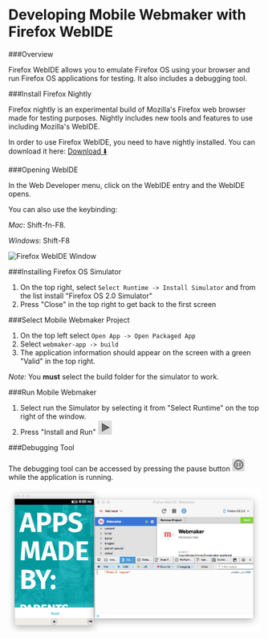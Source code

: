 # Developing Mobile Webmaker with Firefox WebIDE

###Overview

Firefox WebIDE allows you to emulate Firefox OS using your browser and run Firefox OS applications for testing. It also includes a debugging tool.

###Install Firefox Nightly

Firefox nightly is an experimental build of Mozilla's Firefox web browser made for testing purposes. Nightly includes new tools and features to use including Mozilla's WebIDE.

In order to use Firefox WebIDE, you need to have nightly installed. You can download it here: [Download :arrow_down:](https://nightly.mozilla.org/)

###Opening WebIDE

In the Web Developer menu, click on the WebIDE entry and the WebIDE opens. 

You can also use the keybinding: 

*Mac*: Shift-fn-F8.

*Windows*: Shift-F8

![Firefox WebIDE Window](https://mdn.mozillademos.org/files/8033/webide-initial.png)

###Installing Firefox OS Simulator

1. On the top right, select `Select Runtime -> Install Simulator` and from the list install "Firefox OS 2.0 Simulator"
2. Press "Close" in the top right to get back to the first screen

###Select Mobile Webmaker Project

1. On the top left select `Open App -> Open Packaged App`
2. Select `webmaker-app -> build` 
3. The application information should appear on the screen with a green "Valid" in the top right.

*Note:* You **must** select the build folder for the simulator to work.

###Run Mobile Webmaker

1. Select run the Simulator by selecting it from "Select Runtime" on the top right of the window.
2. Press "Install and Run" ![Install and run button](../img/installandrun.png)

###Debugging Tool

The debugging tool can be accessed by pressing the pause button ![Pause button](../img/pause.png) while the application is running.

![WebIDE and running app](../img/IDEdebugger.png)
